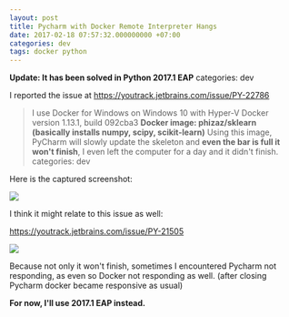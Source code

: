 ```yaml
---
layout: post
title: Pycharm with Docker Remote Interpreter Hangs
date: 2017-02-18 07:57:32.000000000 +07:00
categories: dev
tags: docker python
---
```

**Update: It has been solved in **Python 2017.1 EAP****
categories: dev

I reported the issue at https://youtrack.jetbrains.com/issue/PY-22786

> I use Docker for Windows on Windows 10 with Hyper-V
Docker version 1.13.1, build 092cba3
**Docker image: phizaz/sklearn (basically installs numpy, scipy, scikit-learn)**
Using this image, PyCharm will slowly update the skeleton and **even the bar is full it won't finish**, I even left the computer for a day and it didn't finish.
categories: dev

Here is the captured screenshot: 

![](/content/images/2017/02/2017-02-17-23_28_06-adaboost-test----C__Users_Ta_Projects_guru-kasikorn_adaboost-test----..._test.py.png)

I think it might relate to this issue as well: 

https://youtrack.jetbrains.com/issue/PY-21505

![](/content/images/2017/02/2017-02-17-19_01_18-docker-compose-remote-interpreter-skeleton-generation-hangs-_-PY-21505.png)

Because not only it won't finish, sometimes I encountered Pycharm not responding, as even so Docker not responding as well. (after closing Pycharm docker became responsive as usual)

**For now, I'll use 2017.1 EAP instead.**
